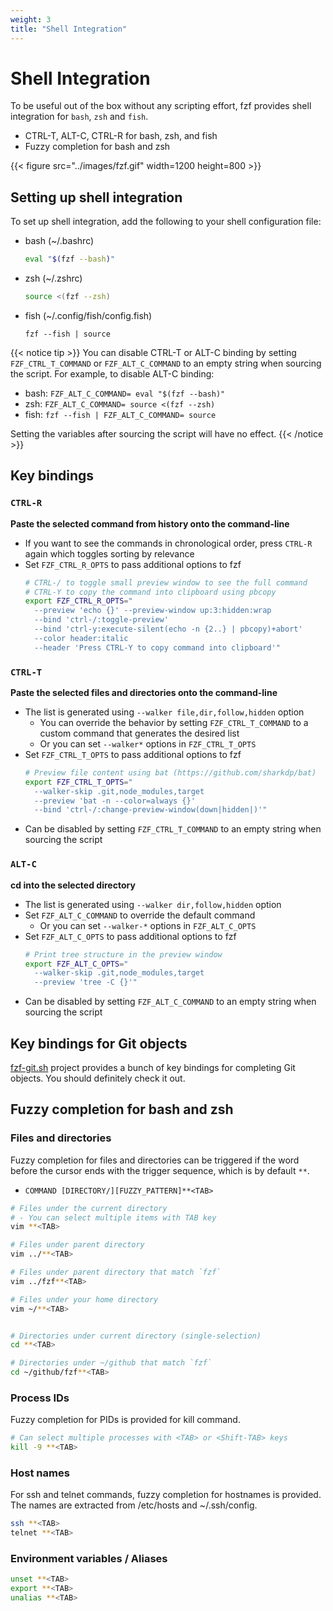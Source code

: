 ```yaml
---
weight: 3
title: "Shell Integration"
---
```


# Shell Integration

To be useful out of the box without any scripting effort, fzf provides shell
integration for `bash`, `zsh` and `fish`.

* CTRL-T, ALT-C, CTRL-R for bash, zsh, and fish
* Fuzzy completion for bash and zsh

{{< figure src="../images/fzf.gif" width=1200 height=800 >}}

## Setting up shell integration

To set up shell integration, add the following to your shell configuration file:

* bash (~/.bashrc)
  ```sh
  eval "$(fzf --bash)"
  ```
* zsh (~/.zshrc)
  ```sh
  source <(fzf --zsh)
  ```
* fish (~/.config/fish/config.fish)
  ```fish
  fzf --fish | source
  ```

{{< notice tip >}}
You can disable CTRL-T or ALT-C binding by setting `FZF_CTRL_T_COMMAND` or
`FZF_ALT_C_COMMAND` to an empty string when sourcing the script.
For example, to disable ALT-C binding:

* bash: `FZF_ALT_C_COMMAND= eval "$(fzf --bash)"`
* zsh: `FZF_ALT_C_COMMAND= source <(fzf --zsh)`
* fish: `fzf --fish | FZF_ALT_C_COMMAND= source`

Setting the variables after sourcing the script will have no effect.
{{< /notice >}}

## Key bindings

### `CTRL-R`

**Paste the selected command from history onto the command-line**

- If you want to see the commands in chronological order, press `CTRL-R`
  again which toggles sorting by relevance
- Set `FZF_CTRL_R_OPTS` to pass additional options to fzf
  ```sh
  # CTRL-/ to toggle small preview window to see the full command
  # CTRL-Y to copy the command into clipboard using pbcopy
  export FZF_CTRL_R_OPTS="
    --preview 'echo {}' --preview-window up:3:hidden:wrap
    --bind 'ctrl-/:toggle-preview'
    --bind 'ctrl-y:execute-silent(echo -n {2..} | pbcopy)+abort'
    --color header:italic
    --header 'Press CTRL-Y to copy command into clipboard'"
  ```

### `CTRL-T`

**Paste the selected files and directories onto the command-line**

- The list is generated using `--walker file,dir,follow,hidden` option
    - You can override the behavior by setting `FZF_CTRL_T_COMMAND` to a custom command that generates the desired list
    - Or you can set `--walker*` options in `FZF_CTRL_T_OPTS`
- Set `FZF_CTRL_T_OPTS` to pass additional options to fzf
  ```sh
  # Preview file content using bat (https://github.com/sharkdp/bat)
  export FZF_CTRL_T_OPTS="
    --walker-skip .git,node_modules,target
    --preview 'bat -n --color=always {}'
    --bind 'ctrl-/:change-preview-window(down|hidden|)'"
  ```
- Can be disabled by setting `FZF_CTRL_T_COMMAND` to an empty string when
  sourcing the script

### `ALT-C`

**cd into the selected directory**

- The list is generated using `--walker dir,follow,hidden` option
- Set `FZF_ALT_C_COMMAND` to override the default command
    - Or you can set `--walker-*` options in `FZF_ALT_C_OPTS`
- Set `FZF_ALT_C_OPTS` to pass additional options to fzf
  ```sh
  # Print tree structure in the preview window
  export FZF_ALT_C_OPTS="
    --walker-skip .git,node_modules,target
    --preview 'tree -C {}'"
  ```
- Can be disabled by setting `FZF_ALT_C_COMMAND` to an empty string when
  sourcing the script

## Key bindings for Git objects

[fzf-git.sh](https://github.com/junegunn/fzf-git.sh) project provides a bunch
of key bindings for completing Git objects. You should definitely check it out.

## Fuzzy completion for bash and zsh

### Files and directories

Fuzzy completion for files and directories can be triggered if the word before
the cursor ends with the trigger sequence, which is by default `**`.

- `COMMAND [DIRECTORY/][FUZZY_PATTERN]**<TAB>`

```sh
# Files under the current directory
# - You can select multiple items with TAB key
vim **<TAB>

# Files under parent directory
vim ../**<TAB>

# Files under parent directory that match `fzf`
vim ../fzf**<TAB>

# Files under your home directory
vim ~/**<TAB>


# Directories under current directory (single-selection)
cd **<TAB>

# Directories under ~/github that match `fzf`
cd ~/github/fzf**<TAB>
```

### Process IDs

Fuzzy completion for PIDs is provided for kill command.

```sh
# Can select multiple processes with <TAB> or <Shift-TAB> keys
kill -9 **<TAB>
```

### Host names

For ssh and telnet commands, fuzzy completion for hostnames is provided. The
names are extracted from /etc/hosts and ~/.ssh/config.

```sh
ssh **<TAB>
telnet **<TAB>
```

### Environment variables / Aliases

```sh
unset **<TAB>
export **<TAB>
unalias **<TAB>
```

